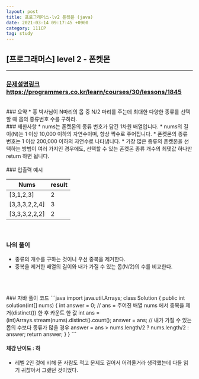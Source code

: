 ```yaml
---
layout: post
title: 프로그래머스-lv2 폰켓몬 (java)
date: 2021-03-14 09:17:45 +0900
category: 111CP
tag: study
---
```


## [프로그래머스] level 2 - 폰켓몬

---
### [문제설명링크   ](https://programmers.co.kr/learn/courses/30/lessons/1845)https://programmers.co.kr/learn/courses/30/lessons/1845
<br>
### 요약
* 홍 박사님이 N마리의 몹 중 N/2 마리를 주는데 최대한 다양한 종류를 선택할 때 몹의 종류번호 수를 구하라.

<br>
### 제한사항
* nums는 폰켓몬의 종류 번호가 담긴 1차원 배열입니다.
* nums의 길이(N)는 1 이상 10,000 이하의 자연수이며, 항상 짝수로 주어집니다.
* 폰켓몬의 종류 번호는 1 이상 200,000 이하의 자연수로 나타냅니다.
* 가장 많은 종류의 폰켓몬을 선택하는 방법이 여러 가지인 경우에도, 선택할 수 있는 폰켓몬 종류 개수의 최댓값 하나만 return 하면 됩니다.
<br>


<br>
### 입출력 예시

| Nums |result|
|--------------------|---|
|[3,1,2,3] |2|
|[3,3,3,2,2,4]|3|
|[3,3,3,2,2,2]|2|



<br>

### 나의 풀이

* 종류의 개수를 구하는 것이니 우선 중복을 제거한다.
* 중복을 제거한 배열의 길이와 내가 가질 수 있는 몹(N/2)의 수를 비교한다.
<br>

<br>
<br>
### 자바 풀이 코드
```java
import java.util.Arrays;
class Solution {
    public int solution(int[] nums) {
        int answer = 0;
        // ans = 주어진 배열 nums 에서 중복을 제거(distinct()) 한 후 카운트 한 값
        int ans = (int)Arrays.stream(nums).distinct().count();
        answer = ans;
        // 내가 가질 수 있는 몹의 수보다 종류가 많을 경우 
        answer = ans > nums.length/2 ? nums.length/2 : answer;
        return answer;
    }
}
```

#### 체감 난이도 :  하
* 레벨 2인 것에 비해 푼 사람도 적고 문제도 길어서 어려울거라 생각했는데 다들 읽기 귀찮아서 그랬던 것이었다.
